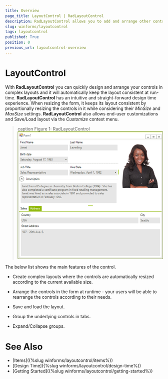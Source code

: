 ```yaml
---
title: Overview
page_title: LayoutControl | RadLayoutControl
description: RadLayoutControl allows you to add and arrange other controls in complex layouts.
slug: winforms/layoutcontrol
tags: layoutcontrol
published: True
position: 0
previous_url: layoutcontrol-overview
---
```


# LayoutControl

With __RadLayoutControl__ you can quickly design and arrange your controls in complex layouts and it will automatically keep the layout consistent at run-time. __RadLayoutControl__ has an intuitive and straight-forward design time experience. When resizing the form, it keeps its layout consistent by proportionally resizing the controls in it while considering their *MinSize* and *MaxSize* settings. __RadLayoutControl__ also allows end-user customizations and Save/Load layout via the *Customize* context menu.

>caption Figure 1: RadLayoutControl
![layoutcontrol-overview 001](images/layoutcontrol-overview001.png)

The below list shows the main features of the control.

* Create complex layouts where the controls are automatically resized according to the current available size.

* Arrange the controls in the form at runtime - your users will be able to rearrange the controls according to their needs.

* Save and load the layout.

* Group the underlying controls in tabs.

* Expand/Collapse groups.
            
# See Also

* [Items]({%slug winforms/layoutcontrol/items%})
* [Design Time]({%slug winforms/layoutcontrol/design-time%})
* [Getting Started]({%slug winforms/layoutcontrol/getting-started%})         